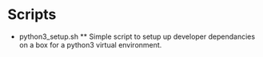 # Scripts

* python3_setup.sh
** Simple script to setup up developer dependancies on a box for a python3 virtual environment.
